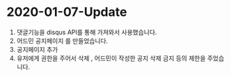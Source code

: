 # 2020-01-07-Update


1) 댓글기능을 disqus API를 통해 가져와서 사용했습니다.
2) 어드민 공지페이지 를 만들었습니다.
3) 공지페이지 추가 
4) 유저에게 권한을 주어서 삭제 , 어드민이 작성한 공지 삭제 금지 등의 제한을 주었습니다.
